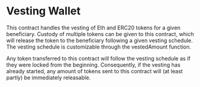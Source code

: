 # Vesting Wallet

This contract handles the vesting of Eth and ERC20 tokens for a given beneficiary. Custody of multiple tokens can be given to this contract, which will release the token to the beneficiary following a given vesting schedule. The vesting schedule is customizable through the vestedAmount function.

Any token transferred to this contract will follow the vesting schedule as if they were locked from the beginning. Consequently, if the vesting has already started, any amount of tokens sent to this contract will (at least partly) be immediately releasable.
